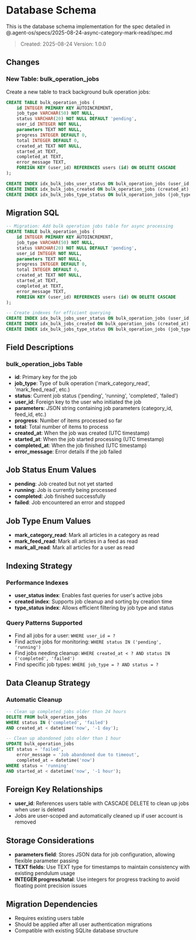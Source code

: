 # Database Schema

This is the database schema implementation for the spec detailed in @.agent-os/specs/2025-08-24-async-category-mark-read/spec.md

> Created: 2025-08-24
> Version: 1.0.0

## Changes

### New Table: bulk_operation_jobs

Create a new table to track background bulk operation jobs:

```sql
CREATE TABLE bulk_operation_jobs (
    id INTEGER PRIMARY KEY AUTOINCREMENT,
    job_type VARCHAR(50) NOT NULL,
    status VARCHAR(20) NOT NULL DEFAULT 'pending',
    user_id INTEGER NOT NULL,
    parameters TEXT NOT NULL,
    progress INTEGER DEFAULT 0,
    total INTEGER DEFAULT 0,
    created_at TEXT NOT NULL,
    started_at TEXT,
    completed_at TEXT,
    error_message TEXT,
    FOREIGN KEY (user_id) REFERENCES users (id) ON DELETE CASCADE
);

CREATE INDEX idx_bulk_jobs_user_status ON bulk_operation_jobs (user_id, status);
CREATE INDEX idx_bulk_jobs_created ON bulk_operation_jobs (created_at);
CREATE INDEX idx_bulk_jobs_type_status ON bulk_operation_jobs (job_type, status);
```

## Migration SQL

```sql
-- Migration: Add bulk operation jobs table for async processing
CREATE TABLE bulk_operation_jobs (
    id INTEGER PRIMARY KEY AUTOINCREMENT,
    job_type VARCHAR(50) NOT NULL,
    status VARCHAR(20) NOT NULL DEFAULT 'pending',
    user_id INTEGER NOT NULL,
    parameters TEXT NOT NULL,
    progress INTEGER DEFAULT 0,
    total INTEGER DEFAULT 0,
    created_at TEXT NOT NULL,
    started_at TEXT,
    completed_at TEXT,
    error_message TEXT,
    FOREIGN KEY (user_id) REFERENCES users (id) ON DELETE CASCADE
);

-- Create indexes for efficient querying
CREATE INDEX idx_bulk_jobs_user_status ON bulk_operation_jobs (user_id, status);
CREATE INDEX idx_bulk_jobs_created ON bulk_operation_jobs (created_at);
CREATE INDEX idx_bulk_jobs_type_status ON bulk_operation_jobs (job_type, status);
```

## Field Descriptions

### bulk_operation_jobs Table

- **id**: Primary key for the job
- **job_type**: Type of bulk operation ('mark_category_read', 'mark_feed_read', etc.)
- **status**: Current job status ('pending', 'running', 'completed', 'failed')
- **user_id**: Foreign key to the user who initiated the job
- **parameters**: JSON string containing job parameters (category_id, feed_id, etc.)
- **progress**: Number of items processed so far
- **total**: Total number of items to process
- **created_at**: When the job was created (UTC timestamp)
- **started_at**: When the job started processing (UTC timestamp)
- **completed_at**: When the job finished (UTC timestamp)
- **error_message**: Error details if the job failed

## Job Status Enum Values

- **pending**: Job created but not yet started
- **running**: Job is currently being processed
- **completed**: Job finished successfully
- **failed**: Job encountered an error and stopped

## Job Type Enum Values

- **mark_category_read**: Mark all articles in a category as read
- **mark_feed_read**: Mark all articles in a feed as read
- **mark_all_read**: Mark all articles for a user as read

## Indexing Strategy

### Performance Indexes
- **user_status index**: Enables fast queries for user's active jobs
- **created index**: Supports job cleanup and sorting by creation time
- **type_status index**: Allows efficient filtering by job type and status

### Query Patterns Supported
- Find all jobs for a user: `WHERE user_id = ?`
- Find active jobs for monitoring: `WHERE status IN ('pending', 'running')`
- Find jobs needing cleanup: `WHERE created_at < ? AND status IN ('completed', 'failed')`
- Find specific job types: `WHERE job_type = ? AND status = ?`

## Data Cleanup Strategy

### Automatic Cleanup
```sql
-- Clean up completed jobs older than 24 hours
DELETE FROM bulk_operation_jobs 
WHERE status IN ('completed', 'failed') 
AND created_at < datetime('now', '-1 day');

-- Clean up abandoned jobs older than 1 hour
UPDATE bulk_operation_jobs 
SET status = 'failed', 
    error_message = 'Job abandoned due to timeout',
    completed_at = datetime('now')
WHERE status = 'running' 
AND started_at < datetime('now', '-1 hour');
```

## Foreign Key Relationships

- **user_id**: References users table with CASCADE DELETE to clean up jobs when user is deleted
- Jobs are user-scoped and automatically cleaned up if user account is removed

## Storage Considerations

- **parameters field**: Stores JSON data for job configuration, allowing flexible parameter passing
- **TEXT fields**: Use TEXT type for timestamps to maintain consistency with existing pendulum usage
- **INTEGER progress/total**: Use integers for progress tracking to avoid floating point precision issues

## Migration Dependencies

- Requires existing users table
- Should be applied after all user authentication migrations
- Compatible with existing SQLite database structure
